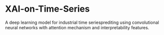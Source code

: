 # XAI-on-Time-Series
A deep learning model for industrial time seriesprediting using convolutional neural networks with attention mechanism and interpretability features.

